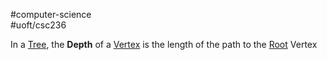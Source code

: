 #computer-science  
#uoft/csc236 

In a [Tree](Tree.md), the **Depth** of a [Vertex](Vertex.md) is the length of the path to the [Root](Root.md) Vertex